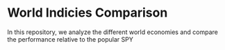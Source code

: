 # World Indicies Comparison
In this repository, we analyze the different world economies and compare the performance relative to the popular SPY
